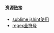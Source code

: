#### 资源链接
* [sublime jshint使用](http://www.wiibil.com/website/sublimelinter-jshint-csslint.html)
* [regex全符号](http://www.cnblogs.com/yirlin/archive/2006/04/12/373222.html)
